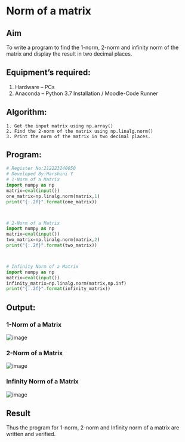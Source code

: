 # Norm of a matrix
## Aim
To write a program to find the 1-norm, 2-norm and infinity norm of the matrix and display the result in two decimal places.
## Equipment’s required:
1.	Hardware – PCs
2.	Anaconda – Python 3.7 Installation / Moodle-Code Runner
## Algorithm:
	1. Get the input matrix using np.array()   
    2. Find the 2-norm of the matrix using np.linalg.norm()
	3. Print the norm of the matrix in two decimal places.
## Program:
```Python
# Register No:212223240050
# Developed By:Harshini Y
# 1-Norm of a Matrix
import numpy as np
matrix=eval(input())
one_matrix=np.linalg.norm(matrix,1)
print("{:.2f}".format(one_matrix))



# 2-Norm of a Matrix
import numpy as np
matrix=eval(input())
two_matrix=np.linalg.norm(matrix,2)
print("{:.2f}".format(two_matrix))



# Infinity Norm of a Matrix
import numpy as np
matrix=eval(input())
infinity_matrix=np.linalg.norm(matrix,np.inf)
print("{:.2f}".format(infinity_matrix))


```
## Output:
### 1-Norm of a Matrix

![image](https://github.com/harshiniyu/Norm-of-a-matrix/assets/144979786/7f9e0bc0-decb-46e5-a25f-ad8132acbcf7)

### 2-Norm of a Matrix

![image](https://github.com/harshiniyu/Norm-of-a-matrix/assets/144979786/ed6baa25-09d3-4b1b-af4d-fd50c26b58e8)

### Infinity Norm of a Matrix

![image](https://github.com/harshiniyu/Norm-of-a-matrix/assets/144979786/4436c566-d9e4-41a9-ad9a-ddd85a01bea7)

## Result
Thus the program for 1-norm, 2-norm and Infinity norm of a matrix are written and verified.
